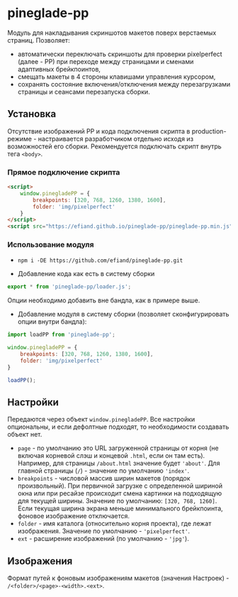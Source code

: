 # pineglade-pp

Модуль для накладывания скриншотов макетов поверх верстаемых страниц.
Позволяет:
* автоматически переключать скриншоты для проверки pixelperfect (далее - PP) при переходе между страницами и сменами адаптивных брейкпоинтов,
* смещать макеты в 4 стороны клавишами управления курсором,
* сохранять состояние включения/отключения между перезагрузками страницы и сеансами перезапуска сборки.

## Установка

Отсутствие изображений PP и кода подключения скрипта в production-режиме - настраивается разработчиком отдельно исходя из возможностей его сборки.
Рекомендуется подключать скрипт внутрь тега `<body>`.

### Прямое подключение скрипта

```html
<script>
	window.pinegladePP = {
		breakpoints: [320, 768, 1260, 1380, 1600],
		folder: 'img/pixelperfect'
	}
</script>
<script src="https://efiand.github.io/pineglade-pp/pineglade-pp.min.js"></script>
```

### Использование модуля

* `npm i -DE https://github.com/efiand/pineglade-pp.git`

* Добавление кода как есть в систему сборки
```js
export * from 'pineglade-pp/loader.js';
```
Опции необходимо добавить вне бандла, как в примере выше.

* Добавление модуля в систему сборки (позволяет сконфигурировать опции внутри бандла):
```js
import loadPP from 'pineglade-pp';

window.pinegladePP = {
	breakpoints: [320, 768, 1260, 1380, 1600],
	folder: 'img/pixelperfect'
}

loadPP();
```

## Настройки

Передаются через объект `window.pinegladePP`. Все настройки опциональны, и если дефолтные подходят, то необходимости создавать объект нет.

* `page` - по умолчанию это URL загруженной страницы от корня (не включая корневой слэш и концевой `.html`, если он там есть). Например, для страницы `/about.html` значение будет `'about'`. Для главной страницы (`/`) - значение по умолчанию `'index'`.
* `breakpoints` - числовой массив ширин макетов (порядок произвольный). При первичной загрузке с определенной шириной окна или при ресайзе происходит смена картинки на подходящую для текущей ширины. Значение по умолчанию: `[320, 768, 1260]`. Если текущая ширина экрана меньше минимального брейкпоинта, фоновое изображение отключается.
* `folder` - имя каталога (относительно корня проекта), где лежат изображения. Значение по умолчанию - `'pixelperfect'`.
* `ext` - расширение изображений (по умолчанию - `'jpg'`).


## Изображения

Формат путей к фоновым изображениям макетов (значения Настроек) - `/<folder>/<page>-<width>.<ext>`.
